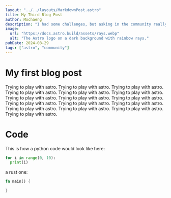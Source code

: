 ```yaml
---
layout: "../../layouts/MarkdownPost.astro"
title: My Third Blog Post
author: Mochaeng
description: "I had some challenges, but asking in the community really helped!"
image:
  url: "https://docs.astro.build/assets/rays.webp"
  alt: "The Astro logo on a dark background with rainbow rays."
pubDate: 2024-08-29
tags: ["astro", "community"]
---
```


# My first blog post

Trying to play with astro. Trying to play with astro.
Trying to play with astro. Trying to play with astro.
Trying to play with astro. Trying to play with astro.
Trying to play with astro. Trying to play with astro.
Trying to play with astro. Trying to play with astro.
Trying to play with astro. Trying to play with astro.
Trying to play with astro. Trying to play with astro.
Trying to play with astro. Trying to play with astro.

# Code

This is how a python code would look like here:

```py
for i in range(0, 10):
  print(i)
```

a rust one:

```rs
fn main() {

}
```
